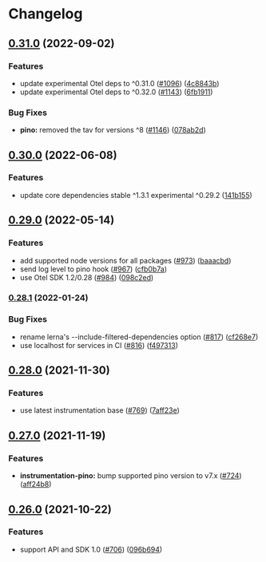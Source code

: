 # Changelog

## [0.31.0](https://github.com/open-telemetry/opentelemetry-js-contrib/compare/instrumentation-pino-v0.30.0...instrumentation-pino-v0.31.0) (2022-09-02)


### Features

* update experimental Otel deps to ^0.31.0 ([#1096](https://github.com/open-telemetry/opentelemetry-js-contrib/issues/1096)) ([4c8843b](https://github.com/open-telemetry/opentelemetry-js-contrib/commit/4c8843be14896d1159a622c07eb3a049401ccba1))
* update experimental Otel deps to ^0.32.0 ([#1143](https://github.com/open-telemetry/opentelemetry-js-contrib/issues/1143)) ([6fb1911](https://github.com/open-telemetry/opentelemetry-js-contrib/commit/6fb191139aed2ca763300dcf9adb51121a88f97e))


### Bug Fixes

* **pino:** removed the tav for versions ^8 ([#1146](https://github.com/open-telemetry/opentelemetry-js-contrib/issues/1146)) ([078ab2d](https://github.com/open-telemetry/opentelemetry-js-contrib/commit/078ab2d3869452e48d9c6cd7d47ba8f66f2fb370))

## [0.30.0](https://github.com/open-telemetry/opentelemetry-js-contrib/compare/instrumentation-pino-v0.29.0...instrumentation-pino-v0.30.0) (2022-06-08)


### Features

* update core dependencies stable ^1.3.1 experimental ^0.29.2 ([141b155](https://github.com/open-telemetry/opentelemetry-js-contrib/commit/141b155e344980b51264e26b26c117b2113bcef6))

## [0.29.0](https://github.com/open-telemetry/opentelemetry-js-contrib/compare/instrumentation-pino-v0.28.1...instrumentation-pino-v0.29.0) (2022-05-14)


### Features

* add supported node versions for all packages ([#973](https://github.com/open-telemetry/opentelemetry-js-contrib/issues/973)) ([baaacbd](https://github.com/open-telemetry/opentelemetry-js-contrib/commit/baaacbdd35ca4baab0afae64647aa8c0380ee4b7))
* send log level to pino hook ([#967](https://github.com/open-telemetry/opentelemetry-js-contrib/issues/967)) ([cfb0b7a](https://github.com/open-telemetry/opentelemetry-js-contrib/commit/cfb0b7a4ffe508563e383b7a186d438186b5c518))
* use Otel SDK 1.2/0.28 ([#984](https://github.com/open-telemetry/opentelemetry-js-contrib/issues/984)) ([098c2ed](https://github.com/open-telemetry/opentelemetry-js-contrib/commit/098c2ed6f9c5ab7bd865685018c0777245aab3b7))

### [0.28.1](https://www.github.com/open-telemetry/opentelemetry-js-contrib/compare/instrumentation-pino-v0.28.0...instrumentation-pino-v0.28.1) (2022-01-24)


### Bug Fixes

* rename lerna's --include-filtered-dependencies option ([#817](https://www.github.com/open-telemetry/opentelemetry-js-contrib/issues/817)) ([cf268e7](https://www.github.com/open-telemetry/opentelemetry-js-contrib/commit/cf268e7a92b7800ad6dbec9ca77466f9ee03ee1a))
* use localhost for services in CI ([#816](https://www.github.com/open-telemetry/opentelemetry-js-contrib/issues/816)) ([f497313](https://www.github.com/open-telemetry/opentelemetry-js-contrib/commit/f4973133e86549bbca301983085cc67788a10acd))

## [0.28.0](https://www.github.com/open-telemetry/opentelemetry-js-contrib/compare/instrumentation-pino-v0.27.0...instrumentation-pino-v0.28.0) (2021-11-30)


### Features

* use latest instrumentation base ([#769](https://www.github.com/open-telemetry/opentelemetry-js-contrib/issues/769)) ([7aff23e](https://www.github.com/open-telemetry/opentelemetry-js-contrib/commit/7aff23ebebbe209fa3b78c2e7f513c9cd2231be4))

## [0.27.0](https://www.github.com/open-telemetry/opentelemetry-js-contrib/compare/instrumentation-pino-v0.26.0...instrumentation-pino-v0.27.0) (2021-11-19)


### Features

* **instrumentation-pino:** bump supported pino version to v7.x ([#724](https://www.github.com/open-telemetry/opentelemetry-js-contrib/issues/724)) ([aff24b8](https://www.github.com/open-telemetry/opentelemetry-js-contrib/commit/aff24b82e2654d6c42e1a9b03351dd94b9869793))

## [0.26.0](https://www.github.com/open-telemetry/opentelemetry-js-contrib/compare/instrumentation-pino-v0.25.0...instrumentation-pino-v0.26.0) (2021-10-22)


### Features

* support API and SDK 1.0 ([#706](https://www.github.com/open-telemetry/opentelemetry-js-contrib/issues/706)) ([096b694](https://www.github.com/open-telemetry/opentelemetry-js-contrib/commit/096b694bbc3079f0ab4ee0462869b10eb8185202))
